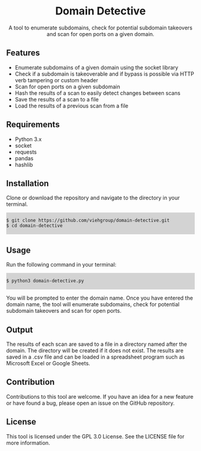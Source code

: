 <h1 style="text-align:center;">Domain Detective</h1>
<p style="text-align:center;">A tool to enumerate subdomains, check for potential subdomain takeovers and scan for open ports on a given domain.</p>
<h2>Features</h2>
<ul>
  <li>Enumerate subdomains of a given domain using the socket library</li>
  <li>Check if a subdomain is takeoverable and if bypass is possible via HTTP verb tampering or custom header</li>
  <li>Scan for open ports on a given subdomain</li>
  <li>Hash the results of a scan to easily detect changes between scans</li>
  <li>Save the results of a scan to a file</li>
  <li>Load the results of a previous scan from a file</li>
</ul>
<h2>Requirements</h2>
<ul>
  <li>Python 3.x</li>
  <li>socket</li>
  <li>requests</li>
  <li>pandas</li>
  <li>hashlib</li>
</ul>
<h2>Installation</h2>
<p>Clone or download the repository and navigate to the directory in your terminal.</p>
<pre style="background-color:lightgray;">
<code>
$ git clone https://github.com/viehgroup/domain-detective.git
$ cd domain-detective
</code>
</pre>
<h2>Usage</h2>
<p>Run the following command in your terminal:</p>
<pre style="background-color:lightgray;">
<code>
$ python3 domain-detective.py
</code>
</pre>
<p>You will be prompted to enter the domain name. Once you have entered the domain name, the tool will enumerate subdomains, check for potential subdomain takeovers and scan for open ports.</p>
<h2>Output</h2>
<p>The results of each scan are saved to a file in a directory named after the domain. The directory will be created if it does not exist. The results are saved in a .csv file and can be loaded in a spreadsheet program such as Microsoft Excel or Google Sheets.</p>
<h2>Contribution</h2>
<p>Contributions to this tool are welcome. If you have an idea for a new feature or have found a bug, please open an issue on the GitHub repository.</p>
<h2>License</h2>
<p>This tool is licensed under the GPL 3.0 License. See the LICENSE file for more information.</p>
